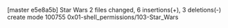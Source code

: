 [master e5e8a5b] Star Wars
 2 files changed, 6 insertions(+), 3 deletions(-)
 create mode 100755 0x01-shell_permissions/103-Star_Wars
